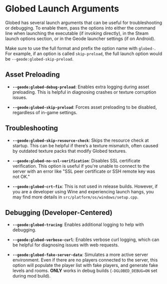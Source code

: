 # Globed Launch Arguments

Globed has several launch arguments that can be useful for troubleshooting or debugging. To enable them, pass the options into either the command line when launching the executable (if invoking directly), in the Steam launch options section, or in the Geode launcher settings (if on Android).

Make sure to use the full format and prefix the option name with `globed-`. For example, if an option is called `skip-preload`, the full launch option would be `--geode:globed-skip-preload`.

## Asset Preloading

- **`--geode:globed-debug-preload`**: Enables extra logging during asset preloading. This is helpful in diagnosing crashes or texture corruption issues.
  
- **`--geode:globed-skip-preload`**: Forces asset preloading to be disabled, regardless of in-game settings.

## Troubleshooting

- **`--geode:globed-skip-resource-check`**: Skips the resource check at startup. This can be helpful if there’s a texture mismatch, often caused by outdated texture packs that modify Globed textures.
  
- **`--geode:globed-no-ssl-verification`**: Disables SSL certificate verification. This option is useful if you're unable to connect to the server with an error like "SSL peer certificate or SSH remote key was not OK."
  
- **`--geode:globed-crt-fix`**: This is not used in release builds. However, if you are a developer using Wine and experiencing launch hangs, you may find more details in `src/platform/os/windows/setup.cpp`.

## Debugging (Developer-Centered)

- **`--geode:globed-tracing`**: Enables additional logging to help with debugging.
  
- **`--geode:globed-verbose-curl`**: Enables verbose curl logging, which can be helpful for diagnosing issues with web requests.
  
- **`--geode:globed-fake-server-data`**: Simulates a more active server environment. Even if there are no players connected to the server, this option will populate the player list with fake players, and generate fake levels and rooms. **ONLY** works in debug builds (`-DGLOBED_DEBUG=ON` set during mod build).
